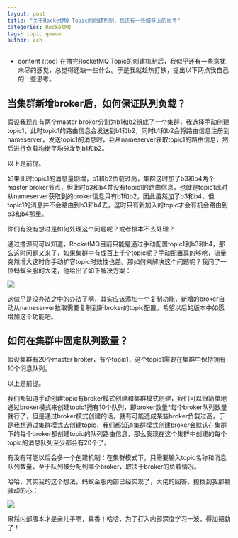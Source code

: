 ```yaml
---
layout: post
title: "关于RocketMQ Topic的创建机制，我还有一些细节上的思考"
categories: RocketMQ
tags: topic queue
author: zch
---
```


* content
{:toc}
在撸完RocketMQ Topic的创建机制后，我似乎还有一些意犹未尽的感觉，总觉得还缺一些什么。于是我就趁热打铁，提出以下两点我自己的一些思考。











## 当集群新增broker后，如何保证队列负载？

假设我现在有两个master broker分别为b1和b2组成了一个集群，我选择手动创建topic1，此时topic1的路由信息会发送到b1和b2，同时b1和b2会将路由信息注册到nameserver，发送topic1的消息时，会从nameserver获取topic1的路由信息，然后进行负载均衡平均分发到b1和b2。

以上是前提。

如果此时topic1的消息量剧增，b1和b2负载过高，集群这时加了b3和b4两个master broker节点，但此时b3和b4并没有topic1的路由信息，也就是topic1此时从nameserver获取到的broker信息只有b1和b2，因此虽然加了b3和b4，但topic1的消息并不会路由到b3和b4去，这时只有新加入的topic才会有机会路由到b3和b4那里。

你们有没有想过是如何处理这个问题呢？或者根本不去处理？

通过撸源码可以知道，RocketMQ目前只能是通过手动配置topic1到b3和b4，那么这时问题又来了，如果集群中有成百上千个topic呢？手动配置真的够呛，流量突然增大这时你手动扩容topic时效性也差。那如何来解决这个问题呢？我问了一位蚂蚁金服的大佬，他给出了如下解决方案：

![](https://raw.githubusercontent.com/objcoding/objcoding.github.io/master/images/rocketmq_9.png)

这似乎是没办法之中的办法了啊，其实应该添加一个复制功能，新增的broker自动从nameserver拉取需要复制到新broker的topic配置。希望以后的版本中如愿增加这个功能吧。





## 如何在集群中固定队列数量？

假设集群有20个master broker，有个topic1，这个topic1需要在集群中保持拥有10个消息队列。

以上是前提。

我们都知道手动创建topic有broker模式创建和集群模式创建，我们可以很简单地通过broker模式来创建topic1拥有10个队列，即broker数量*每个broker队列数量就行了，但是通过broker模式创建的话，就有可能造成某些broker负载过高，于是我想通过集群模式去创建topic，我们都知道集群模式创建broker会默认在集群下的每个broker都创建topic的队列路由信息，那么我现在这个集群中创建的每个topic的消息队列至少都会有20个了。

有没有可能以后会多一个创建机制：在集群模式下，只需要输入topic名称和消息队列数量，至于队列被分配到哪个broker，取决于broker的负载情况。

哈哈，其实我的这个想法，蚂蚁金服内部已经实现了，大佬的回答，撩拨到我那颗骚动的心：

![](https://raw.githubusercontent.com/objcoding/objcoding.github.io/master/images/rocketmq_9.png)

果然内部版本才是亲儿子啊，真香！哈哈，为了打入内部深度学习一波，得加把劲了！




